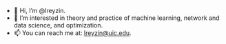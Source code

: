 - 👋 Hi, I’m @lreyzin.
- 👀 I’m interested in theory and practice of machine learning, network and data science, and optimization.
- 📫 You can reach me at: lreyzin@uic.edu.

<!---
lreyzin/lreyzin is a ✨ special ✨ repository because its `README.md` (this file) appears on your GitHub profile.
You can click the Preview link to take a look at your changes.
--->
